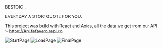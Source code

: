 BESTOIC .

EVERYDAY A STOIC QUOTE FOR YOU.


This project was build with React and Axios, all the data we get from our API >  https://Api.fefavero.repl.co


![StartPage](https://user-images.githubusercontent.com/101474322/184506732-75690e79-3599-4343-a65f-1d2f5d543188.jpg)
![LoadPage](https://user-images.githubusercontent.com/101474322/184506733-5b81c9b8-b3f1-492b-bbf6-8d8d0a0626a0.jpg)
![FinalPage](https://user-images.githubusercontent.com/101474322/184506738-863e3d06-7e20-4290-9b08-6a6b6f973768.jpg)
